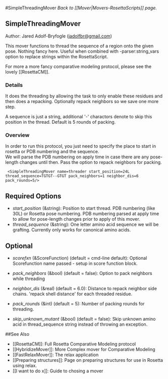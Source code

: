 #SimpleThreadingMover
*Back to [[Mover|Movers-RosettaScripts]] page.*
## SimpleThreadingMover

Author: Jared Adolf-Bryfogle (jadolfbr@gmail.com)


This mover functions to thread the sequence of a region onto the given pose.  Nothing fancy here.  Useful when combined with -parser:string_vars option to replace strings within the RosettaScript.

For more a more fancy comparative modeling protocol, please see the lovely [[RosettaCM]].


### Details
It does the threading by allowing the task to only enable these residues and then does a repacking. Optionally repack neighbors so we save one more step.

A sequence is just a string, additional '-' charactors denote to skip this position in the thread.
Default is 5 rounds of packing.

### Overview

In order to run this protocol, you just need to specify the place to start in rosetta or PDB numbering and the sequence.  
We will parse the PDB numbering on apply time in case there are any pose-length changes until then. 
Pass the option to repack neighbors for packing.  


     <SimpleThreadingMover name=threader start_position=24L thread_sequence=TGTGT--GTGT pack_neighbors=1 neighbor_dis=6  pack_rounds=5/>

## Required Options

-  _start_position_ (&string): Position to start thread.  PDB numbering (like 30L) or Rosetta pose numbering.  PDB numbering parsed at apply time to allow for pose-length changes prior to apply of this mover.
-  _thread_sequence_ (&string): One letter amino acid sequence we will be grafting.  Currently only works for canonical amino acids. 


## Optional

-  _scorefxn_ (&ScoreFunction) (default = cmd-line default): Optional Scorefunction name passed - setup in score function block.


-  _pack_neighbors_ (&bool) (default = false): Option to pack neighbors while threading
-  _neighbor_dis_ (&real) (default = 6.0): Distance to repack neighbor side chains.  'repack shell distance' for each threaded residue.
-  _pack_rounds_ (&int) (default = 5): Number of packing rounds for threading. 
-  _skip_unknown_mutant_ (&bool) (default = false): Skip unknown amino acid in thread_sequence string instead of throwing an exception.


##See Also

* [[RosettaCM]]: Full Rosetta Comparative Modeling protocol
* [[HybridizeMover]]: More Complex mover for Comparative Modeling
* [[FastRelaxMover]]: The relax application
* [[Preparing structures]]: Page on preparing structures for use in Rosetta using relax.
* [[I want to do x]]: Guide to chosing a mover